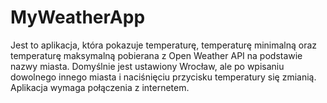 # MyWeatherApp
Jest to aplikacja, która pokazuje temperaturę, temperaturę minimalną oraz temperaturę maksymalną pobierana z Open Weather API na podstawie nazwy miasta. Domyślnie jest ustawiony Wrocław, ale po wpisaniu dowolnego innego miasta i naciśnięciu przycisku temperatury się zmianią. 
Aplikacja wymaga połączenia z internetem. 
